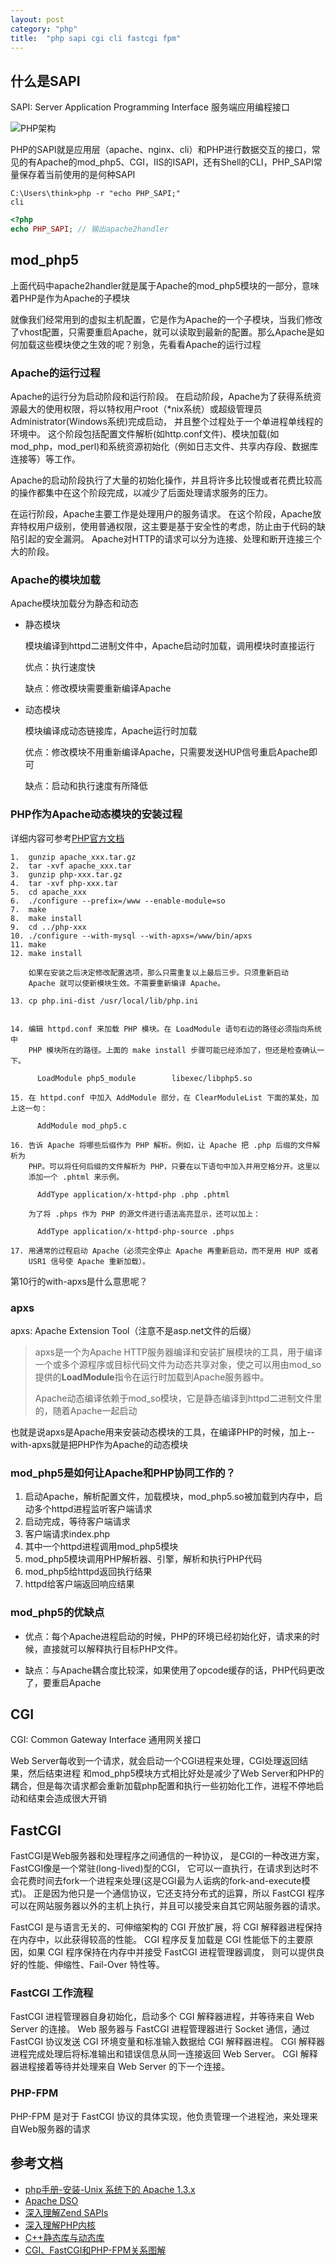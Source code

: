 ```yaml
---
layout: post
category: "php"
title:  "php sapi cgi cli fastcgi fpm"
---
```


## 什么是SAPI

SAPI: Server Application Programming Interface 服务端应用编程接口

![PHP架构](/images/php-arch.jpg)

PHP的SAPI就是应用层（apache、nginx、cli）和PHP进行数据交互的接口，常见的有Apache的mod_php5、CGI，IIS的ISAPI，还有Shell的CLI，PHP_SAPI常量保存着当前使用的是何种SAPI

```shell
C:\Users\think>php -r "echo PHP_SAPI;"
cli
```

```php
<?php
echo PHP_SAPI; // 输出apache2handler
```

## mod_php5
上面代码中apache2handler就是属于Apache的mod_php5模块的一部分，意味着PHP是作为Apache的子模块

就像我们经常用到的虚拟主机配置，它是作为Apache的一个子模块，当我们修改了vhost配置，只需要重启Apache，就可以读取到最新的配置。那么Apache是如何加载这些模块使之生效的呢？别急，先看看Apache的运行过程

### Apache的运行过程

Apache的运行分为启动阶段和运行阶段。 在启动阶段，Apache为了获得系统资源最大的使用权限，将以特权用户root（*nix系统）或超级管理员Administrator(Windows系统)完成启动， 并且整个过程处于一个单进程单线程的环境中。 这个阶段包括配置文件解析(如http.conf文件)、模块加载(如mod_php，mod_perl)和系统资源初始化（例如日志文件、共享内存段、数据库连接等）等工作。

Apache的启动阶段执行了大量的初始化操作，并且将许多比较慢或者花费比较高的操作都集中在这个阶段完成，以减少了后面处理请求服务的压力。

在运行阶段，Apache主要工作是处理用户的服务请求。 在这个阶段，Apache放弃特权用户级别，使用普通权限，这主要是基于安全性的考虑，防止由于代码的缺陷引起的安全漏洞。 Apache对HTTP的请求可以分为连接、处理和断开连接三个大的阶段。

### Apache的模块加载

Apache模块加载分为静态和动态

- 静态模块

	模块编译到httpd二进制文件中，Apache启动时加载，调用模块时直接运行
	
	优点：执行速度快

	缺点：修改模块需要重新编译Apache

- 动态模块

	模块编译成动态链接库，Apache运行时加载
	
	优点：修改模块不用重新编译Apache，只需要发送HUP信号重启Apache即可

	缺点：启动和执行速度有所降低

### PHP作为Apache动态模块的安装过程

详细内容可参考[PHP官方文档](http://php.net/manual/zh/install.unix.apache.php)

```shell
1.  gunzip apache_xxx.tar.gz
2.  tar -xvf apache_xxx.tar
3.  gunzip php-xxx.tar.gz
4.  tar -xvf php-xxx.tar
5.  cd apache_xxx
6.  ./configure --prefix=/www --enable-module=so
7.  make
8.  make install
9.  cd ../php-xxx
10. ./configure --with-mysql --with-apxs=/www/bin/apxs
11. make
12. make install

    如果在安装之后决定修改配置选项，那么只需重复以上最后三步。只须重新启动
    Apache 就可以使新模块生效。不需要重新编译 Apache。

13. cp php.ini-dist /usr/local/lib/php.ini


14. 编辑 httpd.conf 来加载 PHP 模块。在 LoadModule 语句右边的路径必须指向系统中
    PHP 模块所在的路径。上面的 make install 步骤可能已经添加了，但还是检查确认一下。

      LoadModule php5_module        libexec/libphp5.so

15. 在 httpd.conf 中加入 AddModule 部分，在 ClearModuleList 下面的某处，加上这一句：

      AddModule mod_php5.c

16. 告诉 Apache 将哪些后缀作为 PHP 解析。例如，让 Apache 把 .php 后缀的文件解析为
    PHP。可以将任何后缀的文件解析为 PHP，只要在以下语句中加入并用空格分开。这里以
    添加一个 .phtml 来示例。

      AddType application/x-httpd-php .php .phtml

    为了将 .phps 作为 PHP 的源文件进行语法高亮显示，还可以加上：

      AddType application/x-httpd-php-source .phps

17. 用通常的过程启动 Apache（必须完全停止 Apache 再重新启动，而不是用 HUP 或者
    USR1 信号使 Apache 重新加载）。
```

第10行的with-apxs是什么意思呢？

### apxs
apxs: Apache Extension Tool（注意不是asp.net文件的后缀）
> apxs是一个为Apache HTTP服务器编译和安装扩展模块的工具，用于编译一个或多个源程序或目标代码文件为动态共享对象，使之可以用由mod_so提供的**LoadModule**指令在运行时加载到Apache服务器中。
> 
> Apache动态编译依赖于mod_so模块，它是静态编译到httpd二进制文件里的，随着Apache一起启动

也就是说apxs是Apache用来安装动态模块的工具，在编译PHP的时候，加上--with-apxs就是把PHP作为Apache的动态模块

### mod_php5是如何让Apache和PHP协同工作的？

1. 启动Apache，解析配置文件，加载模块，mod_php5.so被加载到内存中，启动多个httpd进程监听客户端请求
1. 启动完成，等待客户端请求
1. 客户端请求index.php
1. 其中一个httpd进程调用mod_php5模块
1. mod_php5模块调用PHP解析器、引擎，解析和执行PHP代码
1. mod_php5给httpd返回执行结果
1. httpd给客户端返回响应结果

### mod_php5的优缺点
- 优点：每个Apache进程启动的时候，PHP的环境已经初始化好，请求来的时候，直接就可以解释执行目标PHP文件。

- 缺点：与Apache耦合度比较深，如果使用了opcode缓存的话，PHP代码更改了，要重启Apache

## CGI
CGI: Common Gateway Interface 通用网关接口

Web Server每收到一个请求，就会启动一个CGI进程来处理，CGI处理返回结果，然后结束进程
和mod_php5模块方式相比好处是减少了Web Server和PHP的耦合，但是每次请求都会重新加载php配置和执行一些初始化工作，进程不停地启动和结束会造成很大开销

## FastCGI

FastCGI是Web服务器和处理程序之间通信的一种协议， 是CGI的一种改进方案，FastCGI像是一个常驻(long-lived)型的CGI， 它可以一直执行，在请求到达时不会花费时间去fork一个进程来处理(这是CGI最为人诟病的fork-and-execute模式)。 正是因为他只是一个通信协议，它还支持分布式的运算，所以 FastCGI 程序可以在网站服务器以外的主机上执行，并且可以接受来自其它网站服务器的请求。

FastCGI 是与语言无关的、可伸缩架构的 CGI 开放扩展，将 CGI 解释器进程保持在内存中，以此获得较高的性能。 CGI 程序反复加载是 CGI 性能低下的主要原因，如果 CGI 程序保持在内存中并接受 FastCGI 进程管理器调度， 则可以提供良好的性能、伸缩性、Fail-Over 特性等。

### FastCGI 工作流程

FastCGI 进程管理器自身初始化，启动多个 CGI 解释器进程，并等待来自 Web Server 的连接。
Web 服务器与 FastCGI 进程管理器进行 Socket 通信，通过 FastCGI 协议发送 CGI 环境变量和标准输入数据给 CGI 解释器进程。
CGI 解释器进程完成处理后将标准输出和错误信息从同一连接返回 Web Server。
CGI 解释器进程接着等待并处理来自 Web Server 的下一个连接。

### PHP-FPM

PHP-FPM 是对于 FastCGI 协议的具体实现，他负责管理一个进程池，来处理来自Web服务器的请求

## 参考文档
- [php手册-安装-Unix 系统下的 Apache 1.3.x](http://php.net/manual/zh/install.unix.apache.php)
- [Apache DSO](http://httpd.apache.org/docs/2.4/zh-cn/dso.html)
- [深入理解Zend SAPIs](http://www.laruence.com/2008/08/12/180.html)
- [深入理解PHP内核](http://www.php-internals.com/book/?p=chapt02/02-02-00-overview)
- [C++静态库与动态库](http://www.cnblogs.com/skynet/p/3372855.html)
- [CGI、FastCGI和PHP-FPM关系图解](https://www.awaimai.com/371.html)